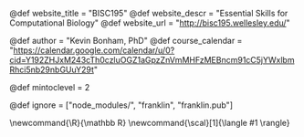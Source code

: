 <!--
Add here global page variables to use throughout your
website.
The website_* must be defined for the RSS to work
-->
@def website_title = "BISC195"
@def website_descr = "Essential Skills for Computational Biology"
@def website_url   = "http://bisc195.wellesley.edu/"

@def author = "Kevin Bonham, PhD"
@def course_calendar = "https://calendar.google.com/calendar/u/0?cid=Y192ZHJxM243cTh0czluOGZ1aGpzZnVmMHFzMEBncm91cC5jYWxlbmRhci5nb29nbGUuY29t"

@def mintoclevel = 2

<!--
Add here files or directories that should be ignored by Franklin, otherwise
these files might be copied and, if markdown, processed by Franklin which
you might not want. Indicate directories by ending the name with a `/`.
-->
@def ignore = ["node_modules/", "franklin", "franklin.pub"]

<!--
Add here global latex commands to use throughout your
pages. It can be math commands but does not need to be.
For instance:
* \newcommand{\phrase}{This is a long phrase to copy.}
-->
\newcommand{\R}{\mathbb R}
\newcommand{\scal}[1]{\langle #1 \rangle}

